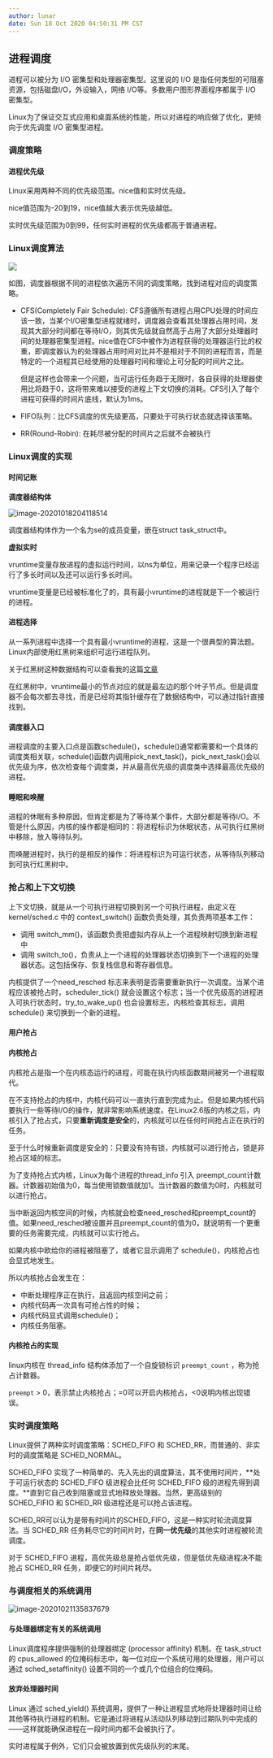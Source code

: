 ```yaml
---
author: lunar
date: Sun 18 Oct 2020 04:50:31 PM CST
---
```


## 进程调度

进程可以被分为 I/O 密集型和处理器密集型。这里说的 I/O 是指任何类型的可阻塞资源，包括磁盘I/O，外设输入，网络 I/O等。多数用户图形界面程序都属于 I/O 密集型。

Linux为了保证交互式应用和桌面系统的性能，所以对进程的响应做了优化，更倾向于优先调度 I/O 密集型进程。

### 调度策略

#### 进程优先级

Linux采用两种不同的优先级范围。nice值和实时优先级。

nice值范围为-20到19，nice值越大表示优先级越低。

实时优先级范围为0到99，任何实时进程的优先级都高于普通进程。

### Linux调度算法

![](https://pic2.zhimg.com/80/v2-c45c9dc70e5cd01404ae4a04ddd0e9a1_720w.jpg)

如图，调度器根据不同的进程依次遍历不同的调度策略，找到进程对应的调度策略。

-   CFS(Completely Fair Schedule): CFS遵循所有进程占用CPU处理的时间应该一致，当某个I/O密集型进程就绪时，调度器会查看其处理器占用时间，发现其大部分时间都在等待I/O，则其优先级就自然高于占用了大部分处理器时间的处理器密集型进程。nice值在CFS中被作为进程获得的处理器运行比的权重，即调度器认为的处理器占用时间对比并不是相对于不同的进程而言，而是特定的一个进程其已经使用的处理器时间和理论上可分配的时间片之比。

    但是这样也会带来一个问题，当可运行任务趋于无限时，各自获得的处理器使用比将趋于0，这将带来难以接受的进程上下文切换的消耗。CFS引入了每个进程可获得的时间片底线，默认为1ms。

-   FIFO队列：比CFS调度的优先级更高，只要处于可执行状态就选择该策略。

-   RR(Round-Robin): 在耗尽被分配的时间片之后就不会被执行

### Linux调度的实现

#### 时间记账

**调度器结构体**

![image-20201018204118514](https://raw.githubusercontent.com/xiaoqixian/Tiara/master/img/image-20201018204118514.png)

调度器结构体作为一个名为se的成员变量，嵌在struct task_struct中。

**虚拟实时**

vruntime变量存放进程的虚拟运行时间，以ns为单位，用来记录一个程序已经运行了多长时间以及还可以运行多长时间。

vruntime变量是已经被标准化了的，具有最小vruntime的进程就是下一个被运行的进程。

#### 进程选择

从一系列进程中选择一个具有最小vruntime的进程，这是一个很典型的算法题。Linux内部使用红黑树来组织可运行进程队列。

关于红黑树这种数据结构可以查看我的这篇[文章](https://www.cnblogs.com/lunar-ubuntu/p/13843155.html)

在红黑树中，vruntime最小的节点对应的就是最左边的那个叶子节点。但是调度器不会每次都去寻找，而是已经将其指针缓存在了数据结构中，可以通过指针直接找到。

#### 调度器入口

进程调度的主要入口点是函数schedule()，schedule()通常都需要和一个具体的调度类相关联，schedule()函数内调用pick_next_task()，pick_next_task()会以优先级为序，依次检查每个调度类，并从最高优先级的调度类中选择最高优先级的进程。

#### 睡眠和唤醒

进程的休眠有多种原因，但肯定都是为了等待某个事件，大部分都是等待I/O。不管是什么原因，内核的操作都是相同的：将进程标识为休眠状态，从可执行红黑树中移除，放入等待队列。

而唤醒进程时，执行的是相反的操作：将进程标识为可运行状态，从等待队列移动到可执行红黑树中。

### 抢占和上下文切换

上下文切换，就是从一个可执行进程切换到另一个可执行进程，由定义在 kernel/sched.c 中的 context_switch() 函数负责处理，其负责两项基本工作：

-   调用 switch_mm()，该函数负责把虚拟内存从上一个进程映射切换到新进程中
-   调用 switch_to()，负责从上一个进程的处理器状态切换到下一个进程的处理器状态。这包括保存、恢复栈信息和寄存器信息。

内核提供了一个need_resched 标志来表明是否需要重新执行一次调度。当某个进程应该被抢占时，scheduler_tick() 就会设置这个标志；当一个优先级高的进程进入可执行状态时，try_to_wake_up() 也会设置标志，内核检查其标志，调用 schedule() 来切换到一个新的进程。

#### 用户抢占

#### 内核抢占

内核抢占是指一个在内核态运行的进程，可能在执行内核函数期间被另一个进程取代。

在不支持抢占的内核中，内核代码可以一直执行直到完成为止。但是如果内核代码要执行一些等待I/O的操作，就非常影响系统速度。在Linux2.6版的内核之后，内核引入了抢占式，只要**重新调度是安全**的，内核就可以在任何时间抢占正在执行的任务。

至于什么时候重新调度是安全的：只要没有持有锁，内核就可以进行抢占，锁是非抢占区域的标志。

为了支持抢占式内核，Linux为每个进程的thread_info 引入 preempt_count计数器。计数器初始值为0，每当使用锁数值就加1。当计数器的数值为0时，内核就可以进行抢占。

当中断返回内核空间的时候，内核就会检查need_resched和preempt_count的值。如果need_resched被设置并且preempt_count的值为0，就说明有一个更重要的任务需要完成，内核就可以实行抢占。

如果内核中欧给你的进程被阻塞了，或者它显示调用了 schedule()，内核抢占也会显式地发生。

所以内核抢占会发生在：

-   中断处理程序正在执行，且返回内核空间之前；
-   内核代码再一次具有可抢占性的时候；
-   内核代码显式调用schedule()；
-   内核任务阻塞。

#### 内核抢占的实现

linux内核在 thread_info 结构体添加了一个自旋锁标识 `preempt_count` ，称为抢占计数器。

`preempt` > 0，表示禁止内核抢占；=0可以开启内核抢占，<0说明内核出现错误。

### 实时调度策略

Linux提供了两种实时调度策略：SCHED_FIFO 和 SCHED_RR，而普通的、非实时的调度策略是 SCHED_NORMAL。

SCHED_FIFO 实现了一种简单的、先入先出的调度算法，其不使用时间片，**处于可运行状态的 SCHED_FIFO 级进程会比任何 SCHED_FIFO 级的进程先得到调度。**直到它自己收到阻塞或显式地释放处理器。当然，更高级别的 SCHED_FIFIO 和 SCHED_RR 级进程还是可以抢占该进程。

SCHED_RR可以认为是带有时间片的SCHED_FIFO，这是一种实时轮流调度算法。当 SCHED_RR 任务耗尽它的时间片时，在**同一优先级**的其他实时进程被轮流调度。

对于 SCHED_FIFO 进程，高优先级总是抢占低优先级，但是低优先级进程决不能抢占 SCHED_RR 任务，即便它的时间片耗尽。

### 与调度相关的系统调用

![image-20201021135837679](https://raw.githubusercontent.com/xiaoqixian/Tiara/master/img/image-20201021135837679.png)

#### 与处理器绑定有关的系统调用

Linux调度程序提供强制的处理器绑定 (processor affinity) 机制。在 task_struct 的 cpus_allowed 的位掩码标志中，每一位对应一个系统可用的处理器，用户可以通过 sched_setaffinity() 设置不同的一个或几个位组合的位掩码。

#### 放弃处理器时间

Linux 通过 sched_yield() 系统调用，提供了一种让进程显式地将处理器时间让给其他等待执行进程的机制。它是通过将进程从活动队列移动到过期队列中完成的——这样就能确保进程在一段时间内都不会被执行了。

实时进程属于例外，它们只会被放置到优先级队列的末尾。